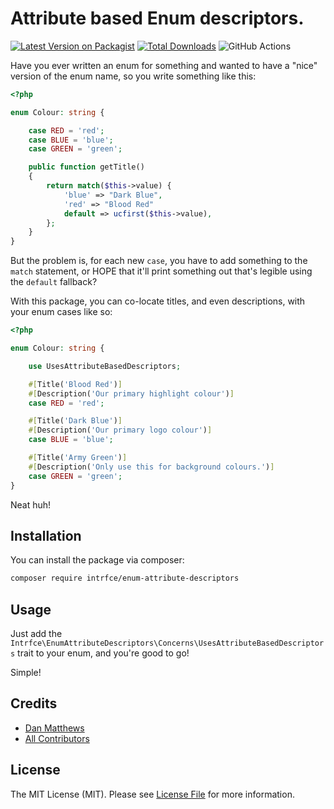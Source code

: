 # Attribute based Enum descriptors.

[![Latest Version on Packagist](https://img.shields.io/packagist/v/intrfce/enum-attribute-descriptors.svg?style=flat-square)](https://packagist.org/packages/intrfce/enum-attribute-descriptors)
[![Total Downloads](https://img.shields.io/packagist/dt/intrfce/enum-attribute-descriptors.svg?style=flat-square)](https://packagist.org/packages/intrfce/enum-attribute-descriptors)
![GitHub Actions](https://github.com/intrfce/enum-attribute-descriptors/actions/workflows/main.yml/badge.svg)

Have you ever written an enum for something and wanted to have a "nice" version of the enum name, so you write something like this:

```php
<?php

enum Colour: string {

    case RED = 'red';
    case BLUE = 'blue';
    case GREEN = 'green';

    public function getTitle()
    {
        return match($this->value) {
            'blue' => "Dark Blue",
            'red' => "Blood Red"
            default => ucfirst($this->value),
        };
    }
}
```

But the problem is, for each new `case`, you have to add something to the `match` statement, or HOPE that it'll print something out that's legible using the `default` fallback?

With this package, you can co-locate titles, and even descriptions, with your enum cases like so:

```php
<?php

enum Colour: string {

    use UsesAttributeBasedDescriptors;

    #[Title('Blood Red')]
    #[Description('Our primary highlight colour')]
    case RED = 'red';

    #[Title('Dark Blue')]
    #[Description('Our primary logo colour')]
    case BLUE = 'blue';

    #[Title('Army Green')]
    #[Description('Only use this for background colours.')]
    case GREEN = 'green';
}
```

Neat huh!

## Installation

You can install the package via composer:

```bash
composer require intrfce/enum-attribute-descriptors
```

## Usage

Just add the `Intrfce\EnumAttributeDescriptors\Concerns\UsesAttributeBasedDescriptors` trait to your enum, and you're good to go!

Simple!

## Credits

-   [Dan Matthews](https://github.com/intrfce)
-   [All Contributors](../../contributors)

## License

The MIT License (MIT). Please see [License File](LICENSE.md) for more information.
